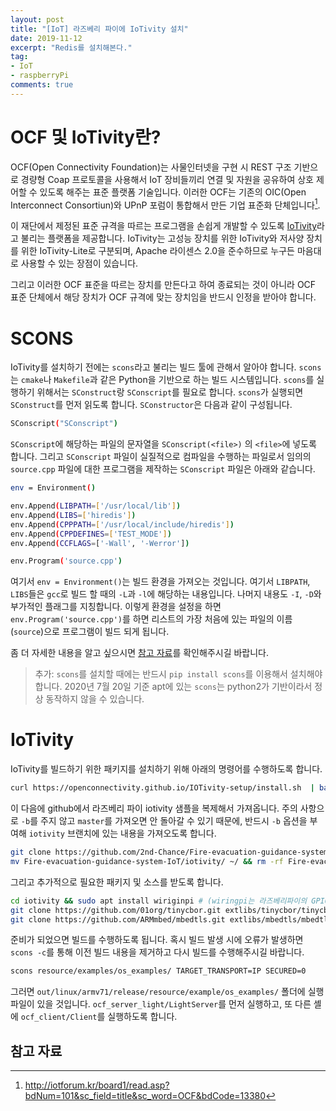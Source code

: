 ```yaml
---
layout: post
title: "[IoT] 라즈베리 파이에 IoTivity 설치"
date: 2019-11-12
excerpt: "Redis를 설치해본다."
tag:
- IoT
- raspberryPi
comments: true
---
```


# OCF 및 IoTivity란?

OCF(Open Connectivity Foundation)는 사물인터넷을 구현 시 REST 구조 기반으로 경량형 Coap 프로토콜을 사용해서 IoT 장비들끼리 연결 및 자원을 공유하여 상호 제어할 수 있도록 해주는 표준 플랫폼 기술입니다. 이러한 OCF는 기존의 OIC(Open Interconnect Consortiun)와 UPnP 포럼이 통합해서 만든 기업 표준화 단체입니다[^1].

이 재단에서 제정된 표준 규격을 따르는 프로그램을 손쉽게 개발할 수 있도록 [IoTivity]( https://iotivity.org/ )라고 불리는 플랫폼을 제공합니다. IoTivity는 고성능 장치를 위한 IoTivity와 저사양 장치를 위한 IoTivity-Lite로 구분되며, Apache 라이센스 2.0을 준수하므로 누구든 마음대로 사용할 수 있는 장점이 있습니다.

그리고 이러한 OCF 표준을 따르는 장치를 만든다고 하여 종료되는 것이 아니라 OCF 표준 단체에서 해당 장치가 OCF 규격에 맞는 장치임을 반드시 인정을 받아야 합니다.

# SCONS

IoTivity를 설치하기 전에는 `scons`라고 불리는 빌드 툴에 관해서 알아야 합니다. `scons`는 `cmake`나 `Makefile`과 같은 Python을 기반으로 하는 빌드 시스템입니다. `scons`를 실행하기 위해서는 `SConstruct`랑 `SConscript`를 필요로 합니다. `scons`가 실행되면 `SConstruct`를 먼저 읽도록 합니다. `SConstructor`은 다음과 같이 구성됩니다.

```bash
SConscript("SConscript")
```

`SConscript`에 해당하는 파일의 문자열을 `SConscript(<file>)` 의 `<file>`에 넣도록 합니다. 그리고 `SConscript` 파일이 실질적으로 컴파일을 수행하는 파일로서 임의의 `source.cpp` 파일에 대한 프로그램을 제작하는 `SConscript` 파일은 아래와 같습니다.

```bash
env = Environment()

env.Append(LIBPATH=['/usr/local/lib'])
env.Append(LIBS=['hiredis'])
env.Append(CPPPATH=['/usr/local/include/hiredis'])
env.Append(CPPDEFINES=['TEST_MODE'])
env.Append(CCFLAGS=['-Wall', '-Werror'])

env.Program('source.cpp')
```

여기서 `env = Environment()`는 빌드 환경을  가져오는 것입니다. 여기서 `LIBPATH`, `LIBS`들은 `gcc`로 빌드 할 때의 `-L`과 `-l`에 해당하는 내용입니다. 나머지 내용도 `-I`, `-D`와 부가적인 플래그를 지칭합니다. 이렇게 환경을 설정을 하면 `env.Program('source.cpp')`를 하면 리스트의 가장 처음에 있는 파일의 이름(`source`)으로 프로그램이 빌드 되게 됩니다.

좀 더 자세한 내용을 알고 싶으시면 [참고 자료](https://scons.org/doc/1.0.0/HTML/scons-user/ )를 확인해주시길 바랍니다.

> 추가: `scons`를 설치할 때에는 반드시 `pip install scons`를 이용해서 설치해야 합니다. 2020년 7월 20일 기준 apt에 있는 `scons`는 python2가 기반이라서 정상 동작하지 않을 수 있습니다.

# IoTivity

IoTivity를 빌드하기 위한 패키지를 설치하기 위해 아래의 명령어를 수행하도록 합니다.

```bash
curl https://openconnectivity.github.io/IOTivity-setup/install.sh  | bash
```

이 다음에 github에서 라즈베리 파이 iotivity 샘플을 복제해서 가져옵니다. 주의 사항으로 `-b`를 주지 않고 `master`를 가져오면 안 돌아갈 수 있기 때문에, 반드시 `-b` 옵션을 부여해 `iotivity` 브랜치에 있는 내용을 가져오도록 합니다.

```bash
git clone https://github.com/2nd-Chance/Fire-evacuation-guidance-system-IoT.git -b iotivity
mv Fire-evacuation-guidance-system-IoT/iotivity/ ~/ && rm -rf Fire-evacuation-guidance-system-IoT/
```

그리고 추가적으로 필요한 패키지 및 소스를 받도록 합니다.

```bash
cd iotivity && sudo apt install wiriginpi # (wiringpi는 라즈베리파이의 GPIO를 쉽게 다룰 수 있게 해줌)
git clone https://github.com/01org/tinycbor.git extlibs/tinycbor/tinycbor -b v0.4.1
git clone https://github.com/ARMmbed/mbedtls.git extlibs/mbedtls/mbedtls -b mbedtls-2.4.2
```

준비가 되었으면 빌드를 수행하도록 됩니다. 혹시 빌드 발생 시에 오류가 발생하면 `scons -c`를 통해 이전 빌드 내용을 제거하고 다시 빌드를 수행해주시길 바랍니다.

```bash
scons resource/examples/os_examples/ TARGET_TRANSPORT=IP SECURED=0
```

그러면 `out/linux/armv71/release/resource/example/os_examples/` 폴더에 실행 파일이 있을 것입니다. `ocf_server_light/LightServer`를 먼저 실행하고, 또 다른 셸에  `ocf_client/Client`를 실행하도록 합니다.

참고 자료
---

[^1]: http://iotforum.kr/board1/read.asp?bdNum=101&sc_field=title&sc_word=OCF&bdCode=13380
